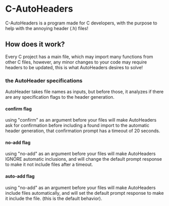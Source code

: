 # C-AutoHeaders
C-AutoHeaders is a program made for C developers, with the purpose to help with the annoying header (.h) files!

## How does it work?
Every C project has a main file, which may import many functions from other C files, however, any minor changes to your code may require headers to be updated, this is what AutoHeaders desires to solve!

### the AutoHeader specifications
AutoHeader takes file names as inputs, but before those, it analyzes if there are any specification flags to the header generation.

#### confirm flag
using "confirm" as an argument before your files will make AutoHeaders ask for confirmation before including a found import to the automatic header generation, that confirmation prompt has a timeout of 20 seconds.

#### no-add flag
using "no-add" as an argument before your files will make AutoHeaders IGNORE automatic inclusions, and will change the default prompt response to make it not include files after a timeout.

#### auto-add flag
using "no-add" as an argument before your files will make AutoHeaders include files automatically, and will set the default prompt response to make it include the file. (this is the default behavior).
